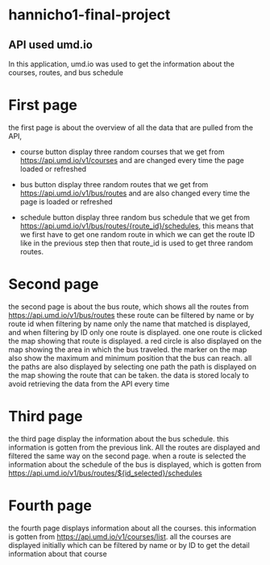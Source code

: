 # hannicho1-final-project
## API used umd.io
In this application, umd.io was used to get the information about the courses, routes, and bus schedule
 
# First page
the first page is about the overview of all the data that are pulled from the API,
- course button display three random courses that we get from https://api.umd.io/v1/courses and are changed every time the page loaded or refreshed
 
- bus button display three random routes that we get from https://api.umd.io/v1/bus/routes and are also changed every time the page is loaded or refreshed
 
- schedule button display three random bus schedule that we get from https://api.umd.io/v1/bus/routes/{route_id}/schedules, this means that we first have to get one random route in which we can get the route ID like in the previous step then that route_id is used to get three random routes.
 
# Second page
 
the second page is about the bus route, which shows all the routes from https://api.umd.io/v1/bus/routes
these route can be filtered by name or by route id
when filtering by name only the name that matched is displayed, and when filtering by ID only one route is displayed.
one one route is clicked the map showing that route is displayed. a red circle is also displayed on the map showing the area in which the bus traveled. the marker on the map also show the maximum and minimum position that the bus can reach. all the paths are also displayed
by selecting one path the path is displayed on the map showing the route that can be taken. the data is stored localy to avoid retrieving the data from the API every time
 
# Third page
 
the third page display the information about the bus schedule. this information is gotten from the previous link. All the routes are displayed and filtered the same way on the second page. when a route is selected the information about the schedule of the bus is displayed, which is gotten from https://api.umd.io/v1/bus/routes/${id_selected}/schedules
 
 
# Fourth page
 
the fourth page displays information about all the courses. this information is gotten from https://api.umd.io/v1/courses/list. all the courses are displayed initially which can be filtered by name or by ID to get the detail information about that course

